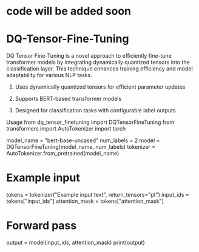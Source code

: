 # code will be added soon
# DQ-Tensor-Fine-Tuning
DQ Tensor Fine-Tuning is a novel approach to efficiently fine-tune transformer models by integrating dynamically quantized tensors into the classification layer. This technique enhances training efficiency and model adaptability for various NLP tasks.

1) Uses dynamically quantized tensors for efficient parameter updates

2) Supports BERT-based transformer models

3) Designed for classification tasks with configurable label outputs


Usage
from dq_tensor_finetuning import DQTensorFineTuning
from transformers import AutoTokenizer
import torch

model_name = "bert-base-uncased"
num_labels = 2
model = DQTensorFineTuning(model_name, num_labels)
tokenizer = AutoTokenizer.from_pretrained(model_name)

# Example input
tokens = tokenizer("Example input text", return_tensors="pt")
input_ids = tokens["input_ids"]
attention_mask = tokens["attention_mask"]

# Forward pass
output = model(input_ids, attention_mask)
print(output)
